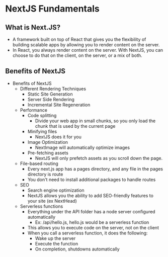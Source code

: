 # NextJS Fundamentals

## What is Next.JS?

* A framework built on top of React that gives you the flexibility of building scalable apps by allowing you to render 
content on the server.  
* In React, you always render content on the server. With NextJS, you can choose to do that on the client, 
on the server, or a mix of both.

## Benefits of NextJS

* Benefits of NextJS
  * Different Rendering Techniques
    * Static Site Generation
    * Server Side Rendering
    * Incremental Site Regeneration
  * Performance
    * Code splitting
      * Divide your web app in small chunks, so you only load the chunk that is used by the current page
    * Minifying files
      * NextJS does it for you
    * Image Optimization
      * NextImage will automatically optimize images
    * Pre-fetching assets
      * NextJS will only prefetch assets as you scroll down the page.
  * File-based routing
    * Every next.js app has a pages directory, and any file in the pages directory is route
    * You don't need to install additional packages to handle routes
  * SEO
    * Search engine optimization
    * NextJS allows you the ability to add SEO-friendly features to your site (ex NextHead)
  * Serverless functions
    * Everything under the API folder has a node server configured automatically
      * Ex: /api/hello.js, hello.js would be a serverless function
    * This allows you to execute code on the server, not on the client
    * When you call a serverless function, it does the following: 
      * Wake up the server
      * Execute the function
      * On completion, shutdowns automatically
